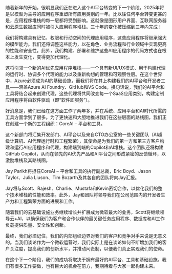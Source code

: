 随着新年的开始，很明显我们正在进入这个AI平台转变的下一个阶段。2025年将是以模型为主导的应用程序重塑所有应用类别的一年。比以往任何平台转变更甚的是，应用程序堆栈的每一层都将受到影响。这就像是图形用户界面、互联网服务器和云原生数据库同时被引入应用程序堆栈。三十年的变化被压缩到三年内完成！

我们将构建具有记忆、权限和行动空间的代理应用程序，这些应用程序将继承强大的模型能力。我们还将调整这些能力，以在角色、业务流程和行业领域中实现更高的性能和安全性。此外，我们构建、部署和维护这些AI应用程序的代码方式也在根本上发生变化，变得更加代理化。

这将引领一个新的AI优先应用程序堆栈——一个具有新UI/UX模式、用于构建代理的运行时、协调多个代理的能力以及重新构想的管理和可观察性层。在这个世界中，Azure必须成为AI的基础设施，而我们将在其上构建我们的AI平台和开发者工具——涵盖Azure AI Foundry、GitHub和VS Code。换句话说，我们的AI平台和工具将结合起来创建代理，这些代理将共同改变每一个SaaS应用类别，构建定制应用程序将由软件驱动（即“软件即服务”）。

好消息是，我们已经在这方面工作了两年多，并在系统、应用平台和AI时代所需的工具方面学到了很多。为了更快速和大胆地推进我们在这些层面的路线图，我们正在创建一个新的工程组织：CoreAI – 平台和工具。

这个新部门将汇集开发部门、AI平台以及来自CTO办公室的一些关键团队（AI超级计算机、AI代理运行时和工程繁荣），其使命是为我们的第一方和第三方客户构建和运行AI应用程序和代理，构建端到端的Copilot和AI堆栈。这个团队还将构建GitHub Copilot，从而在领先的AI优先产品和AI平台之间形成紧密的反馈循环，以激励堆栈及其路线图。

Jay Parikh将担任CoreAI – 平台和工具的执行副总裁，Eric Boyd、Jason Taylor、Julia Liuson、Tim Bozarth及其各自的团队将向Jay汇报。

Jay将与Scott、Rajesh、Charlie、Mustafa和Kevin密切合作，以优化我们的整个技术堆栈的性能和效率。此外，Jay和团队将领导我们在公司范围内的开发者生产力和工程繁荣方面的进展和工作。

随着我们的云基础设施业务继续增长并扩展成为微软最大的业务，Scott将继续领导云+AI，以确保我们为客户和合作伙伴的最关键任务应用程序、数据库和AI工作负载提供质量、安全性和创新。

最终，我们必须记住，我们的内部组织边界对我们的客户和竞争对手来说是无意义的。当我们谈论作为一个微软运营时，我们实际上是在谈论如何不断增加我们的客户关注度，提高我们的创新水平，并推动问责制，以便我们真正实现我们的使命。

在这个下一个阶段，我们的成功将取决于拥有最好的AI平台、工具和基础设施。我们有很多工作要做，也有巨大的机会在前方，我期待着与大家一起构建未来。
